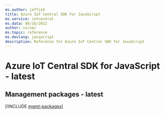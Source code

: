 ```yaml
---
ms.author: jeffish
title: Azure IoT Central SDK for JavaScript
ms.service: iotcentral
ms.data: 08/16/2022
author: xirzec
ms.topic: reference
ms.devlang: javascript
description: Reference for Azure IoT Central SDK for JavaScript
---
```

# Azure IoT Central SDK for JavaScript - latest

## Management packages - latest
[!INCLUDE [mgmt-packages](iot-central-mgmt-index.md)]